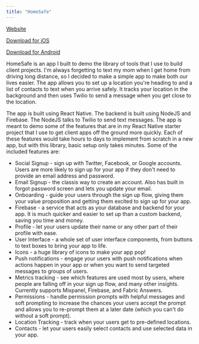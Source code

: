 ```yaml
---
title: "HomeSafe"
---
```


[Website](https://homesafe.nang.io)

[Download for iOS](https://itunes.apple.com/US/app/id1412405669?mt=8)

[Download for Android](https://play.google.com/store/apps/details?id=app.homesafe.locationtracking)

HomeSafe is an app I built to demo the library of tools that I use to build client projects. I'm always forgetting to text my mom when I get home from driving long distance, so I decided to make a simple app to make both our lives easier. The app allows you to set up a location you're heading to and a list of contacts to text when you arrive safely. It tracks your location in the background and then uses Twilio to send a message when you get close to the location.

The app is built using React Native. The backend is built using NodeJS and Firebase. The NodeJS talks to Twilio to send text messages. The app is meant to demo some of the features that are in my React Native starter project that I use to get client apps off the ground more quickly. Each of these features would take hours to days to implement from scratch in a new app, but with this library, basic setup only takes minutes. Some of the included features are:

- Social Signup - sign up with Twitter, Facebook, or Google accounts. Users are more likely to sign up for your app if they don't need to provide an email address and password.
- Email Signup - the classis way to create an account. Also has built in forgot password screen and lets you update your email.
- Onboarding - guide your users through the sign up flow, giving them your value proposition and getting them excited to sign up for your app.
- Firebase - a service that acts as your database and backend for your app. It is much quicker and easier to set up than a custom backend, saving you time and money.
- Profile - let your users update their name or any other part of their profile with ease.
- User Interface - a whole set of user interface components, from buttons to text boxes to bring your app to life.
- Icons - a huge library of icons to make your app pop!
- Push notifications - engage your users with push notifications when actions happen in your app or when you want to send targeted messages to groups of users.
- Metrics tracking - see which features are used most by users, where people are falling off in your sign up flow, and many other insights. Currently supports Mixpanel, Firebase, and Fabric Answers.
- Permissions - handle permission prompts with helpful messages and soft prompting to increase the chances your users accept the prompt and allows you to re-prompt them at a later date (which you can't do without a soft prompt).
- Location Tracking - track when your users get to pre-defined locations.
- Contacts - let your users easily select contacts and use selected data in your app.
